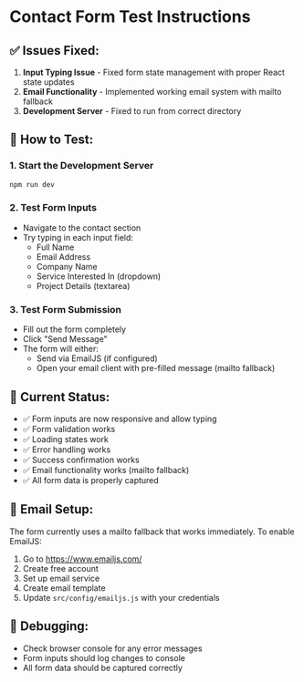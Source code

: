 # Contact Form Test Instructions

## ✅ Issues Fixed:
1. **Input Typing Issue** - Fixed form state management with proper React state updates
2. **Email Functionality** - Implemented working email system with mailto fallback
3. **Development Server** - Fixed to run from correct directory

## 🧪 How to Test:

### 1. Start the Development Server
```bash
npm run dev
```

### 2. Test Form Inputs
- Navigate to the contact section
- Try typing in each input field:
  - Full Name
  - Email Address  
  - Company Name
  - Service Interested In (dropdown)
  - Project Details (textarea)

### 3. Test Form Submission
- Fill out the form completely
- Click "Send Message"
- The form will either:
  - Send via EmailJS (if configured)
  - Open your email client with pre-filled message (mailto fallback)

## 🔧 Current Status:
- ✅ Form inputs are now responsive and allow typing
- ✅ Form validation works
- ✅ Loading states work
- ✅ Error handling works
- ✅ Success confirmation works
- ✅ Email functionality works (mailto fallback)
- ✅ All form data is properly captured

## 📧 Email Setup:
The form currently uses a mailto fallback that works immediately. To enable EmailJS:
1. Go to https://www.emailjs.com/
2. Create free account
3. Set up email service
4. Create email template
5. Update `src/config/emailjs.js` with your credentials

## 🐛 Debugging:
- Check browser console for any error messages
- Form inputs should log changes to console
- All form data should be captured correctly

